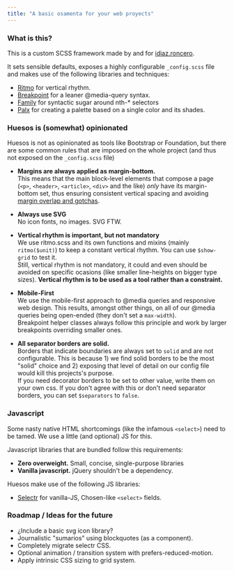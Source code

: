 ```yaml
---
title: "A basic osamenta for your web proyects"
---
```


### What is this?

This is a custom SCSS framework made by and for [idiaz.roncero](http://idiazroncero.com).

It sets sensible defaults, exposes a highly configurable `_config.scss` file and makes use of the following libraries and techniques:

- [Ritmo](https://github.com/marzeelabs/ritmo) for vertical rhythm.
- [Breakpoint](http://breakpoint-sass.com/) for a leaner @media-query syntax.
- [Family](https://lukyvj.github.io/family.scss/) for syntactic sugar around nth-* selectors
- [Palx](https://palx.jxnblk.com/) for creating a palette based on a single color and its shades.

### Huesos is (somewhat) opinionated

Huesos is not as opinionated as tools like Bootstrap or Foundation, but there are some common rules that are imposed on the whole project (and thus not exposed on the `_config.scss` file)

- __Margins are always applied as margin-bottom.__  
  This means that the main block-level elements that compose a page (`<p>`, `<header>`, `<article>`, `<div>` and the like) *only* have its margin-bottom set, thus ensuring consistent vertical spacing and avoiding [margin overlap and gotchas](https://www.smashingmagazine.com/2019/07/margins-in-css/).

- __Always use SVG__  
  No icon fonts, no images. SVG FTW.

- __Vertical rhythm is important, but not mandatory__  
  We use ritmo.scss and its own functions and mixins (mainly `ritmo($unit)`) to keep a constant vertical rhythm. You can use `$show-grid` to test it.  
  Still, vertical rhythm is not mandatory, it could and even should be avoided on specific ocasions (like smaller line-heights on bigger type sizes). __Vertical rhythm is to be used as a tool rather than a constraint.__

- __Mobile-First__  
  We use the mobile-first approach to @media queries and responsive web design. This results, amongst other things, on all of our @media queries being open-ended (they don't set a `max-width`).  
  Breakpoint helper classes always follow this principle and work by larger breakpoints overriding smaller ones.

- __All separator borders are solid.__  
  Borders that indicate boundaries are always set to `solid` and are not configurable. This is because 1) we find solid borders to be the most "solid" choice and 2) exposing that level of detail on our config file would kill this projects's purpose.  
  If you need decorator borders to be set to other value, write them on your own css. If you don't agree with this or don't need separator borders, you can set `$separators` to `false`.


### Javascript

Some nasty native HTML shortcomings (like the infamous `<select>`) need to be tamed. We use a little (and optional) JS for this.

Javascript libraries that are bundled follow this requirements:

- __Zero overweight.__ Small, concise, single-purpose libraries
- __Vanilla javascript.__ jQuery shouldn't be a dependency.

Huesos make use of the following JS libraries:

- [Selectr](https://github.com/Mobius1/Selectr) for vanilla-JS, Chosen-like `<select>` fields.


### Roadmap / Ideas for the future
- ¿Include a basic svg icon library?
- Journalistic "sumarios" using blockquotes (as a component).
- Completely migrate selectr CSS.
- Optional animation / transition system with prefers-reduced-motion.
- Apply intrinsic CSS sizing to grid system.

